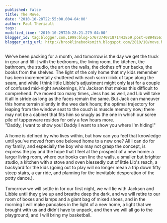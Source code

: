 ```yaml
---
published: false
title: The Move.
date: '2010-10-28T22:55:00.004-04:00'
author: Paul Theriault
tags: 
modified_time: '2010-10-29T20:28:21.279-04:00'
blogger_id: tag:blogger.com,1999:blog-5767374071871443859.post-6894856110868690560
blogger_orig_url: http://brooklinebooksmith.blogspot.com/2010/10/move.html
---
```


We've been packing for a month, and tomorrow is the day we get the truck in gear and fill it with the bedrooms, the living room, the kitchen, the bathroom, the studio, the art on the walls, the clothes off our backs, the books from the shelves.  The light of the only home that my kids remember has been incrementally shuttered with each scrrrriiiiick of tape along the seam, and while I think little Libbie's adjustment might only last for a couple of confused mid-night awakenings, it's Jackson that makes this difficult to comprehend.  I've moved too many times, Jess has as well, and Lib will take it all in stride as long as the faces remain the same.  But Jack can maneuver this home terrain silently in the wee dark hours; the optimal trajectory for leaping from the window seat to the couch is muscle memory now; there may not be a cabinet that fits him so snugly as the one in which our scree pile of tupperware resides for only a few hours more.<br />"Daddy, I want to show you!  Daddy I want to show you where I'm hiding!"<br /><br />A home is defined by who lives within, but how can you feel that knowledge until you've moved from one beloved home to a new one?  All I can do for my family, and especially the boy who may not grasp the concept, is express the joy and the hope that I feel at the prospect of a new home: a larger living room, where our books can line the walls, a smaller but brighter studio, a kitchen with a stove and oven blessedly out of little Lib's reach, a backyard for the kids (going out to play will no longer mean a trip down fifty steep stairs, a car ride, and planning for the inevitable desperation of the potty dance.).  <br /><br />Tomorrow we will settle in for our first night, we will lie with Jackson and Libbie until they give up and breathe deep the dark, and we will retire to our room of boxes and lamps and a giant bag of mixed shoes, and in the morning I will make pancakes in the light of a new home, a light that we brought with us and didn't have to unpack, and then we will all go to the playground, and I will bring my basketball.